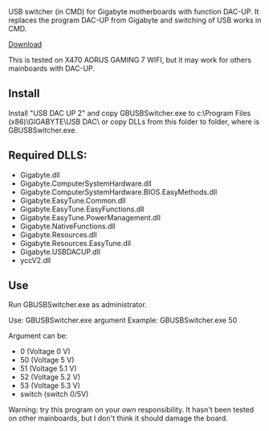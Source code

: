 USB switcher (in CMD) for Gigabyte motherboards with function DAC-UP. 
It replaces the program DAC-UP from Gigabyte and switching of USB works in CMD.

[Download](https://github.com/mz10/Gigabyte-X470-USB-switcher/blob/main/bin/Release/GBUSBSwitcher.exe?raw=true)

This is tested on X470 AORUS GAMING 7 WIFI, but it may work for others mainboards with DAC-UP.

## Install 
Install "USB DAC UP 2" and copy GBUSBSwitcher.exe to c:\Program Files (x86)\GIGABYTE\USB DAC\ or copy DLLs from this folder to folder, where is GBUSBSwitcher.exe.

## Required DLLS:
* Gigabyte.dll
* Gigabyte.ComputerSystemHardware.dll
* Gigabyte.ComputerSystemHardware.BIOS.EasyMethods.dll
* Gigabyte.EasyTune.Common.dll
* Gigabyte.EasyTune.EasyFunctions.dll
* Gigabyte.EasyTune.PowerManagement.dll
* Gigabyte.NativeFunctions.dll
* Gigabyte.Resources.dll
* Gigabyte.Resources.EasyTune.dll
* Gigabyte.USBDACUP.dll
* yccV2.dll

## Use
Run GBUSBSwitcher.exe as administrator.

Use: GBUSBSwitcher.exe argument
Example:
GBUSBSwitcher.exe 50

Argument can be:
* 0 (Voltage 0 V)
* 50 (Voltage 5 V)
* 51 (Voltage 5.1 V)
* 52 (Voltage 5.2 V)
* 53 (Voltage 5.3 V)
* switch (switch 0/5V)

Warning: try this program on your own responsibility. It hasn't been tested on other mainboards, but I don't think it should damage the board.
